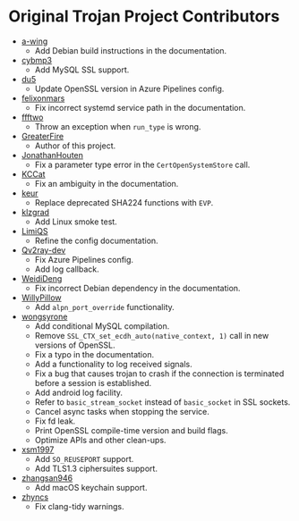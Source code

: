 # Original Trojan Project Contributors

- [a-wing](https://github.com/a-wing)
    - Add Debian build instructions in the documentation.
- [cybmp3](https://github.com/cybmp3)
    - Add MySQL SSL support.
- [du5](https://github.com/du5)
    - Update OpenSSL version in Azure Pipelines config.
- [felixonmars](https://github.com/felixonmars)
    - Fix incorrect systemd service path in the documentation.
- [ffftwo](https://github.com/ffftwo)
    - Throw an exception when `run_type` is wrong.
- [GreaterFire](https://github.com/GreaterFire)
    - Author of this project.
- [JonathanHouten](https://github.com/JonathanHouten)
    - Fix a parameter type error in the `CertOpenSystemStore` call.
- [KCCat](https://github.com/KCCat)
    - Fix an ambiguity in the documentation.
- [keur](https://github.com/keur)
    - Replace deprecated SHA224 functions with `EVP`.
- [klzgrad](https://github.com/klzgrad)
    - Add Linux smoke test.
- [LimiQS](https://github.com/LimiQS)
    - Refine the config documentation.
- [Qv2ray-dev](https://github.com/Qv2ray-dev)
    - Fix Azure Pipelines config.
    - Add log callback.
- [WeidiDeng](https://github.com/WeidiDeng)
    - Fix incorrect Debian dependency in the documentation.
- [WillyPillow](https://github.com/WillyPillow)
    - Add `alpn_port_override` functionality.
- [wongsyrone](https://github.com/wongsyrone)
    - Add conditional MySQL compilation.
    - Remove `SSL_CTX_set_ecdh_auto(native_context, 1)` call in new versions of OpenSSL.
    - Fix a typo in the documentation.
    - Add a functionality to log received signals.
    - Fix a bug that causes trojan to crash if the connection is terminated before a session is established.
    - Add android log facility.
    - Refer to `basic_stream_socket` instead of `basic_socket` in SSL sockets.
    - Cancel async tasks when stopping the service.
    - Fix fd leak.
    - Print OpenSSL compile-time version and build flags.
    - Optimize APIs and other clean-ups.
- [xsm1997](https://github.com/xsm1997)
    - Add `SO_REUSEPORT` support.
    - Add TLS1.3 ciphersuites support.
- [zhangsan946](https://github.com/zhangsan946)
    - Add macOS keychain support.
- [zhyncs](https://github.com/zhyncs)
    - Fix clang-tidy warnings.

